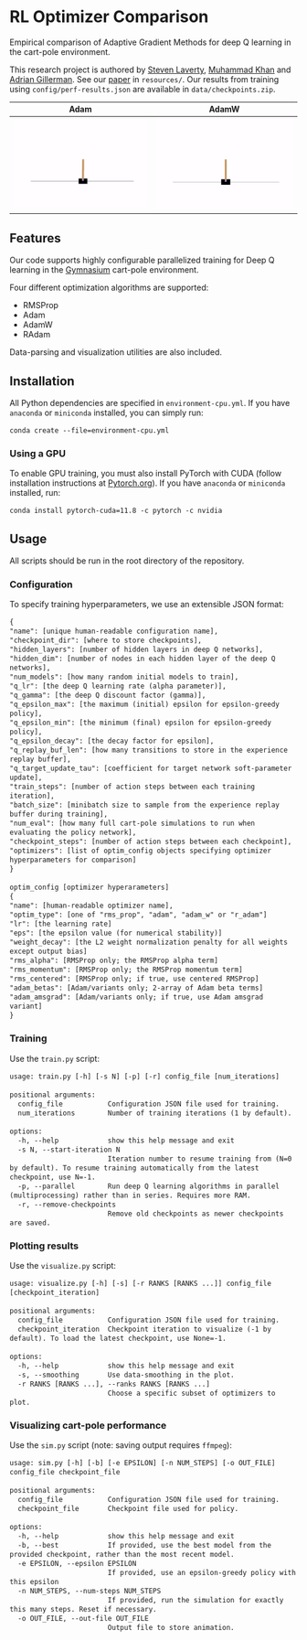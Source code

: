 # RL Optimizer Comparison
Empirical comparison of Adaptive Gradient Methods for deep Q learning in the cart-pole environment.

This research project is authored by [Steven Laverty](mailto:lavers@rpi.edu), [Muhammad Khan](mailto:khanm7@rpi.edu) and [Adrian Gillerman](gillea2@rpi.edu). See our [paper](reports/final-report.pdf) in `resources/`. Our results from training using `config/perf-results.json` are available in `data/checkpoints.zip`.

Adam | AdamW
:--: | :--:
![](img/8_4_adam_best.gif)  |  ![](img/8_4_adamw_best.gif)

## Features
Our code supports highly configurable parallelized training for Deep Q learning in the [Gymnasium](https://gymnasium.farama.org/) cart-pole environment.

Four different optimization algorithms are supported:
- RMSProp
- Adam
- AdamW
- RAdam

Data-parsing and visualization utilities are also included.

## Installation

All Python dependencies are specified in `environment-cpu.yml`. If you have `anaconda` or `miniconda` installed, you can simply run:
```
conda create --file=environment-cpu.yml
```

### Using a GPU

To enable GPU training, you must also install PyTorch with CUDA (follow installation instructions at [Pytorch.org](https://pytorch.org/get-started/previous-versions/#v120)). If you have `anaconda` or `miniconda` installed, run:
```
conda install pytorch-cuda=11.8 -c pytorch -c nvidia
```

## Usage

All scripts should be run in the root directory of the repository.

### Configuration
To specify training hyperparameters, we use an extensible JSON format:
```
{
"name": [unique human-readable configuration name],
"checkpoint_dir": [where to store checkpoints],
"hidden_layers": [number of hidden layers in deep Q networks],
"hidden_dim": [number of nodes in each hidden layer of the deep Q networks],
"num_models": [how many random initial models to train],
"q_lr": [the deep Q learning rate (alpha parameter)],
"q_gamma": [the deep Q discount factor (gamma)],
"q_epsilon_max": [the maximum (initial) epsilon for epsilon-greedy policy],
"q_epsilon_min": [the minimum (final) epsilon for epsilon-greedy policy],
"q_epsilon_decay": [the decay factor for epsilon],
"q_replay_buf_len": [how many transitions to store in the experience replay buffer],
"q_target_update_tau": [coefficient for target network soft-parameter update],
"train_steps": [number of action steps between each training iteration],
"batch_size": [minibatch size to sample from the experience replay buffer during training],
"num_eval": [how many full cart-pole simulations to run when evaluating the policy network],
"checkpoint_steps": [number of action steps between each checkpoint],
"optimizers": [list of optim_config objects specifying optimizer hyperparameters for comparison]
}

optim_config [optimizer hyperarameters]
{
"name": [human-readable optimizer name],
"optim_type": [one of "rms_prop", "adam", "adam_w" or "r_adam"]
"lr": [the learning rate]
"eps": [the epsilon value (for numerical stability)]
"weight_decay": [the L2 weight normalization penalty for all weights except output bias]
"rms_alpha": [RMSProp only; the RMSProp alpha term]
"rms_momentum": [RMSProp only; the RMSProp momentum term]
"rms_centered": [RMSProp only; if true, use centered RMSProp]
"adam_betas": [Adam/variants only; 2-array of Adam beta terms]
"adam_amsgrad": [Adam/variants only; if true, use Adam amsgrad variant]
}
```

### Training

Use the `train.py` script:
```
usage: train.py [-h] [-s N] [-p] [-r] config_file [num_iterations]

positional arguments:
  config_file           Configuration JSON file used for training.
  num_iterations        Number of training iterations (1 by default).

options:
  -h, --help            show this help message and exit
  -s N, --start-iteration N
                        Iteration number to resume training from (N=0 by default). To resume training automatically from the latest checkpoint, use N=-1.
  -p, --parallel        Run deep Q learning algorithms in parallel (multiprocessing) rather than in series. Requires more RAM.
  -r, --remove-checkpoints
                        Remove old checkpoints as newer checkpoints are saved.
```

### Plotting results

Use the `visualize.py` script:
```
usage: visualize.py [-h] [-s] [-r RANKS [RANKS ...]] config_file [checkpoint_iteration]

positional arguments:
  config_file           Configuration JSON file used for training.
  checkpoint_iteration  Checkpoint iteration to visualize (-1 by default). To load the latest checkpoint, use None=-1.    

options:
  -h, --help            show this help message and exit
  -s, --smoothing       Use data-smoothing in the plot.
  -r RANKS [RANKS ...], --ranks RANKS [RANKS ...]
                        Choose a specific subset of optimizers to plot.
```

### Visualizing cart-pole performance

Use the `sim.py` script (note: saving output requires `ffmpeg`):
```
usage: sim.py [-h] [-b] [-e EPSILON] [-n NUM_STEPS] [-o OUT_FILE] config_file checkpoint_file

positional arguments:
  config_file           Configuration JSON file used for training.
  checkpoint_file       Checkpoint file used for policy.

options:
  -h, --help            show this help message and exit
  -b, --best            If provided, use the best model from the provided checkpoint, rather than the most recent model.  
  -e EPSILON, --epsilon EPSILON
                        If provided, use an epsilon-greedy policy with this epsilon
  -n NUM_STEPS, --num-steps NUM_STEPS
                        If provided, run the simulation for exactly this many steps. Reset if necessary.
  -o OUT_FILE, --out-file OUT_FILE
                        Output file to store animation.
```
